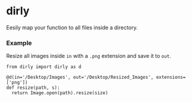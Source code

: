 # dirly
Eesily map your function to all files inside a directory.

### Example
Resize all images inside `in` with a `.png` extension and save it to `out`.

~~~
from dirly import dirly as d

@d(in='/Desktop/Images', out='/Desktop/Resized_Images', extensions=['png'])
def resize(path, s):
  return Image.open(path).resize(size)
~~~
